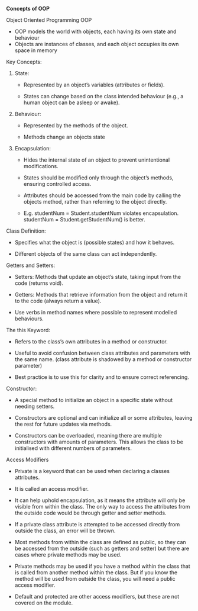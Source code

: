 **Concepts of OOP**

Object Oriented Programming OOP
- OOP models the world with objects, each having its own state and behaviour
- Objects are instances of classes, and each object occupies its own space in memory

Key Concepts: 

1. State: 
    
    - Represented by an object’s variables (attributes or fields). 
        
    - States can change based on the class intended behaviour (e.g., a human object can be asleep or awake). 
        
2. Behaviour: 
    
    - Represented by the methods of the object. 
        
    - Methods change an objects state 
        
3. Encapsulation: 
    
    - Hides the internal state of an object to prevent unintentional modifications. 
        
    - States should be modified only through the object’s methods, ensuring controlled access. 
        
    - Attributes should be accessed from the main code by calling the objects method, rather than referring to the object directly.  
        
    - E.g. studentNum = Student.studentNum violates encapsulation. studentNum = Student.getStudentNum() is better.  
        

Class Definition: 

- Specifies what the object is (possible states) and how it behaves. 
    
- Different objects of the same class can act independently. 
    

Getters and Setters: 

- Setters: Methods that update an object’s state, taking input from the code (returns void). 
    
- Getters: Methods that retrieve information from the object and return it to the code (always return a value). 
    
- Use verbs in method names where possible to represent modelled behaviours.  
    

The this Keyword: 

- Refers to the class’s own attributes in a method or constructor. 
    
- Useful to avoid confusion between class attributes and parameters with the same name. (class attribute is shadowed by a method or constructor parameter) 
    
- Best practice is to use this for clarity and to ensure correct referencing. 
    

Constructor: 

- A special method to initialize an object in a specific state without needing setters. 
    
- Constructors are optional and can initialize all or some attributes, leaving the rest for future updates via methods. 
    
- Constructors can be overloaded, meaning there are multiple constructors with amounts of parameters. This allows the class to be initialised with different numbers of parameters. 
    

Access Modifiers 

- Private is a keyword that can be used when declaring a classes attributes. 
    
- It is called an access modifier.  
    
- It can help uphold encapsulation, as it means the attribute will only be visible from within the class. The only way to access the attributes from the outside code would be through getter and setter methods. 
    
- If a private class attribute is attempted to be accessed directly from outside the class, an error will be thrown.  
    
- Most methods from within the class are defined as public, so they can be accessed from the outside (such as getters and setter) but there are cases where private methods may be used.  
    
- Private methods may be used if you have a method within the class that is called from another method within the class. But if you know the method will be used from outside the class, you will need a public access modifier.  
    
- Default and protected are other access modifiers, but these are not covered on the module.